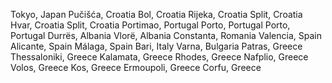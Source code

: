 Tokyo, Japan
Pučišća, Croatia
Bol, Croatia
Rijeka, Croatia
Split, Croatia
Hvar, Croatia
Split, Croatia
Portimao, Portugal
Porto, Portugal
Porto, Portugal
Durrës, Albania
Vlorë, Albania
Constanta, Romania
Valencia, Spain
Alicante, Spain
Málaga, Spain
Bari, Italy
Varna, Bulgaria
Patras, Greece
Thessaloniki, Greece
Kalamata, Greece
Rhodes, Greece
Nafplio, Greece
Volos, Greece
Kos, Greece
Ermoupoli, Greece
Corfu, Greece